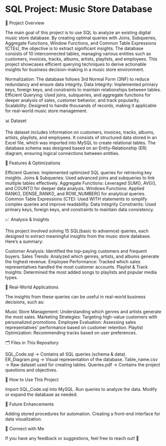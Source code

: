 # SQL Project: Music Store Database

📌 Project Overview

The main goal of this project is to use SQL to analyze an existing digital music store database. By creating optimal queries with Joins, Subqueries, Aggregate Functions, Window Functions, and Common Table Expressions (CTEs), the objective is to extract significant insights. The database consists of 10 interconnected tables, managing various entities such as customers, invoices, tracks, albums, artists, playlists, and employees. This project showcases efficient querying techniques to derive actionable insights for business decision-making in a music store environment.

Normalization: The database follows 3rd Normal Form (3NF) to reduce redundancy and ensure data integrity.
Data Integrity: Implemented primary keys, foreign keys, and constraints to maintain relationships between tables.
Efficient Querying: Used joins, subqueries, and aggregate functions for deeper analysis of sales, customer behavior, and track popularity.
Scalability: Designed to handle thousands of records, making it applicable for real-world music store management.

📊 Dataset

The dataset includes information on customers, invoices, tracks, albums, artists, playlists, and employees. It consists of structured data stored in an Excel file, which was imported into MySQL to create relational tables. The database schema was designed based on an Entity-Relationship (ER) diagram, ensuring logical connections between entities.

🔧 Features & Optimizations

Efficient Queries: Implemented optimized SQL queries for retrieving key insights.
Joins & Subqueries: Used advanced joins and subqueries to link multiple tables effectively.
Aggregate Functions: Leveraged SUM(), AVG(), and COUNT() for deeper data analysis.
Windows Functions: Applied RANK(), DENSE_RANK(), and ROW_NUMBER() for analytical queries.
Common Table Expressions (CTE): Used WITH statements to simplify complex queries and improve readability.
Data Integrity Constraints: Used primary keys, foreign keys, and constraints to maintain data consistency.

📈 Analysis & Insights

This project involved solving 15 SQL(basic to advannce) queries, each designed to extract meaningful insights from the music store database. Here’s a summary:

Customer Analysis: Identified the top-paying customers and frequent buyers.
Sales Trends: Analyzed which genres, artists, and albums generate the highest revenue.
Employee Performance: Tracked which sales representatives handled the most customer accounts.
Playlist & Track Insights: Determined the most added songs to playlists and popular media types.

📌 Real-World Applications

The insights from these queries can be useful in real-world business decisions, such as:

Music Store Management: Understanding which genres and artists generate the most sales.
Marketing Strategies: Targeting high-value customers with personalized promotions.
Employee Evaluation: Assessing sales representatives' performance based on customer retention.
Playlist Optimization: Recommending tracks based on user preferences.

🗂 Files in This Repository

SQL_Code.sql → Contains all SQL queries (schema & data).
ER_Diagram.png → Visual representation of the database.
Table_name.csv → Raw dataset used for creating tables.
Queries.pdf → Contains the project questions and objectives.

🚀 How to Use This Project

Import SQL_Code.sql into MySQL.
Run queries to analyze the data.
Modify or expand the database as needed.

📌 Future Enhancements

Adding stored procedures for automation.
Creating a front-end interface for data visualization.

🔗 Connect with Me

If you have any feedback or suggestions, feel free to reach out! 🚀
